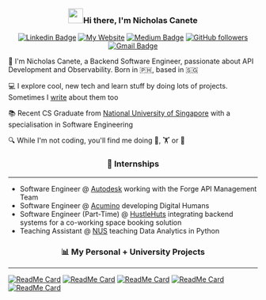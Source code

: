 <!-- Header section -->

<h3 align="center"><img src = "https://raw.githubusercontent.com/MartinHeinz/MartinHeinz/master/wave.gif" width = 30px>Hi there, I'm Nicholas Canete</h3>

<!-- Badges + Links section -->

<p align="center">
    <a href="https://www.linkedin.com/in/nicholasgcc/"><img src="https://img.shields.io/badge/-nicholasgcc-blue?style=flat-square&logo=Linkedin&logoColor=white&link=https://www.linkedin.com/in/nicholasgcc/" alt="Linkedin Badge"></a>
    <a href="https://www.paypal.me/sakshamtaneja"><img src="https://img.shields.io/badge/personal%20website-8A2BE2" alt="My Website"></a>
    <a href="https://medium.com/@nicholasgcc/"><img src="https://img.shields.io/badge/-@nicholasgcc-03a57a?style=flat-square&labelColor=000000&logo=Medium&link=https://medium.com/@nicholasgcc/" alt="Medium Badge"></a>
    <a href="https://github.com/nicholas-gcc/?tab=follow"><img src="https://img.shields.io/github/followers/nicholas-gcc?label=Follow&style=social" alt="GitHub followers"></a>
    <a href="mailto:nicholasgcc@gmail.com"><img src="https://img.shields.io/badge/-nicholasgcc@gmail.com-c14438?style=flat-square&logo=Gmail&logoColor=white&link=mailto:nicholasgcc@gmail.com" alt="Gmail Badge"></a>
  
</p>


<!-- About section -->

🚀 I'm Nicholas Canete, a Backend Software Engineer, passionate about API Development and Observability. Born in 🇵🇭, based in 🇸🇬

💻 I explore cool, new tech and learn stuff by doing lots of projects. Sometimes I [write](https://medium.com/@nicholasgcc) about them too

📚 Recent CS Graduate from [National University of Singapore](https://www.nus.edu.sg) with a specialisation in Software Engineering

🔍 While I'm not coding, you'll find me doing 🥊, 🏋 or 🍳

<h3 align="center">💼 Internships</h3>

-------

- Software Engineer @ [Autodesk](https://www.autodesk.com) working with the Forge API Management Team
- Software Engineer @ [Acumino](https://www.acumino.com) developing Digital Humans
- Software Engineer (Part-Time) @ [HustleHuts](https://hustlehuts.com) integrating backend systems for a co-working space booking solution
- Teaching Assistant @ [NUS](https://www.nus.edu.sg) teaching Data Analytics in Python


<h3 align="center">📊 My Personal + University Projects</h3>

-------

[![ReadMe Card](https://github-readme-stats.vercel.app/api/pin/?username=nicholas-gcc&repo=favours4uni)](https://github.com/nicholas-gcc/favours4uni)
[![ReadMe Card](https://github-readme-stats.vercel.app/api/pin/?username=nicholas-gcc&repo=xylem-flood-prediction)](https://github.com/nicholas-gcc/xylem-flood-prediction)
[![ReadMe Card](https://github-readme-stats.vercel.app/api/pin/?username=nicholas-gcc&repo=ARBital)](https://github.com/nicholas-gcc/ARBital)
[![ReadMe Card](https://github-readme-stats.vercel.app/api/pin/?username=nicholas-gcc&repo=nodejs-ecommerce-microservice)](https://github.com/nicholas-gcc/nodejs-ecommerce-microservice)
[![ReadMe Card](https://github-readme-stats.vercel.app/api/pin/?username=nicholas-gcc&repo=java-bash-shell)](https://github.com/nicholas-gcc/java-bash-shell)










